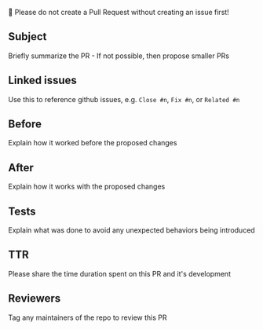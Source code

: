:wave: Please do not create a Pull Request without creating an issue first!

## Subject
Briefly summarize the PR - If not possible, then propose smaller PRs

## Linked issues
Use this to reference github issues, e.g. `Close #n`, `Fix #n`, or `Related #n`

## Before
Explain how it worked before the proposed changes

## After
Explain how it works with the proposed changes

## Tests
Explain what was done to avoid any unexpected behaviors being introduced

## TTR
Please share the time duration spent on this PR and it's development

## Reviewers
Tag any maintainers of the repo to review this PR
